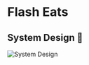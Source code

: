 # Flash Eats

## System Design 🎨

![System Design](https://github.com/AymenSensai/FlashEats/assets/68508334/28ea7802-f803-41ba-aa04-443dc64eb967)

